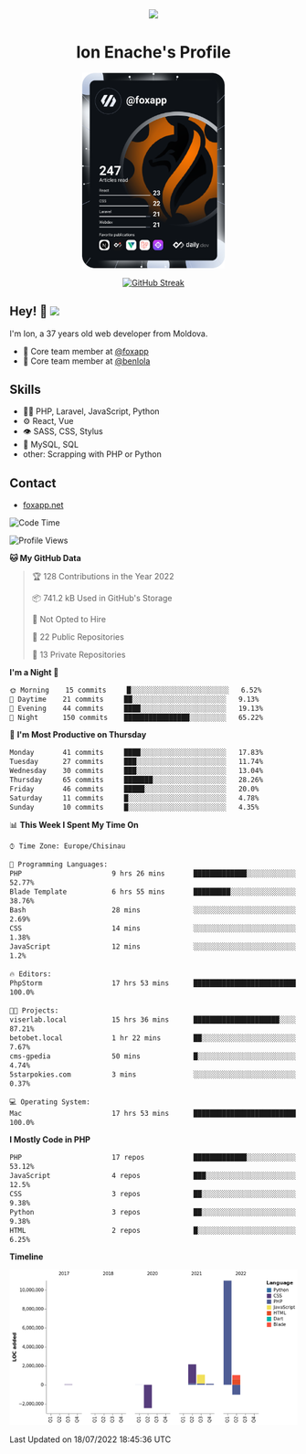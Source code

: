 <div id="header" align="center">
  <img src="https://media.giphy.com/media/M9gbBd9nbDrOTu1Mqx/giphy.gif" width="100"/>
	<h1>Ion Enache's Profile</h1>
</div>
<div align="center">
	<a href="https://app.daily.dev/foxapp"><img src="https://github.com/foxapp/foxapp/blob/master/devcard.svg" width="250" alt="Ion Enache's Dev Card"/></a>
</div>


<div align="center">
	
[![GitHub Streak](http://github-readme-streak-stats.herokuapp.com?user=foxapp&hide_border=true&date_format=M%20j%5B%2C%20Y%5D)](https://git.io/streak-stats)
	
</div>


## Hey! 👋 <img src="https://media.giphy.com/media/hvRJCLFzcasrR4ia7z/giphy.gif" width="30px"/>
I'm Ion, a 37 years old web developer from Moldova.


- 👥 Core team member at [@foxapp](https://github.com/foxapp)
- 👥 Core team member at [@benlola](https://github.com/benlola)

## Skills
- 👨‍💻 PHP, Laravel, JavaScript, Python
- ⚙️ React, Vue
- 👁️ SASS, CSS, Stylus
- 💽 MySQL, SQL
- other: Scrapping with PHP or Python

## Contact
- [foxapp.net](https://www.foxapp.net)

<!--START_SECTION:waka-->
![Code Time](http://img.shields.io/badge/Code%20Time-807%20hrs%2028%20mins-blue)

![Profile Views](http://img.shields.io/badge/Profile%20Views-0-blue)

**🐱 My GitHub Data** 

> 🏆 128 Contributions in the Year 2022
 > 
> 📦 741.2 kB Used in GitHub's Storage 
 > 
> 🚫 Not Opted to Hire
 > 
> 📜 22 Public Repositories 
 > 
> 🔑 13 Private Repositories  
 > 
**I'm a Night 🦉** 

```text
🌞 Morning    15 commits     █░░░░░░░░░░░░░░░░░░░░░░░░   6.52% 
🌆 Daytime    21 commits     ██░░░░░░░░░░░░░░░░░░░░░░░   9.13% 
🌃 Evening    44 commits     ████░░░░░░░░░░░░░░░░░░░░░   19.13% 
🌙 Night      150 commits    ████████████████░░░░░░░░░   65.22%

```
📅 **I'm Most Productive on Thursday** 

```text
Monday       41 commits     ████░░░░░░░░░░░░░░░░░░░░░   17.83% 
Tuesday      27 commits     ███░░░░░░░░░░░░░░░░░░░░░░   11.74% 
Wednesday    30 commits     ███░░░░░░░░░░░░░░░░░░░░░░   13.04% 
Thursday     65 commits     ███████░░░░░░░░░░░░░░░░░░   28.26% 
Friday       46 commits     █████░░░░░░░░░░░░░░░░░░░░   20.0% 
Saturday     11 commits     █░░░░░░░░░░░░░░░░░░░░░░░░   4.78% 
Sunday       10 commits     █░░░░░░░░░░░░░░░░░░░░░░░░   4.35%

```


📊 **This Week I Spent My Time On** 

```text
⌚︎ Time Zone: Europe/Chisinau

💬 Programming Languages: 
PHP                      9 hrs 26 mins       █████████████░░░░░░░░░░░░   52.77% 
Blade Template           6 hrs 55 mins       █████████░░░░░░░░░░░░░░░░   38.76% 
Bash                     28 mins             ░░░░░░░░░░░░░░░░░░░░░░░░░   2.69% 
CSS                      14 mins             ░░░░░░░░░░░░░░░░░░░░░░░░░   1.38% 
JavaScript               12 mins             ░░░░░░░░░░░░░░░░░░░░░░░░░   1.2%

🔥 Editors: 
PhpStorm                 17 hrs 53 mins      █████████████████████████   100.0%

🐱‍💻 Projects: 
viserlab.local           15 hrs 36 mins      █████████████████████░░░░   87.21% 
betobet.local            1 hr 22 mins        ██░░░░░░░░░░░░░░░░░░░░░░░   7.67% 
cms-gpedia               50 mins             █░░░░░░░░░░░░░░░░░░░░░░░░   4.74% 
5starpokies.com          3 mins              ░░░░░░░░░░░░░░░░░░░░░░░░░   0.37%

💻 Operating System: 
Mac                      17 hrs 53 mins      █████████████████████████   100.0%

```

**I Mostly Code in PHP** 

```text
PHP                      17 repos            █████████████░░░░░░░░░░░░   53.12% 
JavaScript               4 repos             ███░░░░░░░░░░░░░░░░░░░░░░   12.5% 
CSS                      3 repos             ██░░░░░░░░░░░░░░░░░░░░░░░   9.38% 
Python                   3 repos             ██░░░░░░░░░░░░░░░░░░░░░░░   9.38% 
HTML                     2 repos             █░░░░░░░░░░░░░░░░░░░░░░░░   6.25%

```


**Timeline**

![Chart not found](https://raw.githubusercontent.com/foxapp/foxapp/master/charts/bar_graph.png) 


 Last Updated on 18/07/2022 18:45:36 UTC
<!--END_SECTION:waka-->

